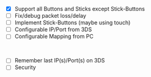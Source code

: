 - [x] Support all Buttons and Sticks except Stick-Buttons
- [ ] Fix/debug packet loss/delay
- [ ] Implement Stick-Buttons (maybe using touch)
- [ ] Configurable IP/Port from 3DS
- [ ] Configurable Mapping from PC

<br>

- [ ] Remember last IP(s)/Port(s) on 3DS
- [ ] Security
